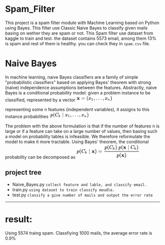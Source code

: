 # Spam_Filter
This project is a spam filter module with Machine Learning based on Python using Bayes. This filter use Classic Naive Bayes to classify given mails basing on wether they are spam or not.
This Spam filter use dataset from kaggle to train and test. the dataset contains 5573 email, among them 13% is spam and rest of them is healthy.
you can check they in ``spam.csv`` file.
# Naive Bayes
In machine learning, naive Bayes classifiers are a family of simple "probabilistic classifiers" based on applying Bayes' theorem with strong (naive) independence assumptions between the features.
Abstractly, naive Bayes is a conditional probability model: given a problem instance to be classified, represented by a vector 
![Aaron Swartz](https://github.com/wruochao19/Hello-world/raw/master/1.png)
 
 representing some n features (independent variables), it assigns to this instance probabilities 
![Aaron Swartz](https://github.com/wruochao19/Hello-world/raw/master/2.png)

The problem with the above formulation is that if the number of features n is large or if a feature can take on a large number of values, then basing such a model on probability tables is infeasible. We therefore reformulate the model to make it more tractable. Using Bayes' theorem, the conditional probability can be decomposed as 
![Aaron Swartz](https://github.com/wruochao19/Hello-world/raw/master/4.png)

**project tree**
----------------
* Naive_Bayes.py ``collect feature and lable, and classify email.``
* train.py ``using dataset to train classify moudle.``
* test.py ``classify a give number of mails and output the error rate``
----------------
# result:
Using 5574 traing spam. Classfiying 1000 mails, the average error rate is 0.9%
